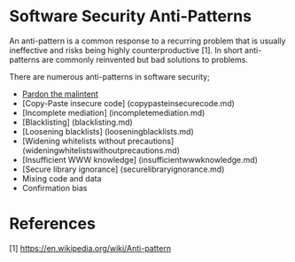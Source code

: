 # Software Security Anti-Patterns
An anti-pattern is a common response to a recurring problem that is usually ineffective and risks being highly counterproductive [1]. In short anti-patterns are commonly reinvented but bad solutions to problems.

There are numerous anti-patterns in software security;

- [Pardon the malintent](pardonthemalintent.md)
- [Copy-Paste insecure code] (copypasteinsecurecode.md)
- [Incomplete mediation] (incompletemediation.md)
- [Blacklisting] (blacklisting.md)
- [Loosening blacklists] (looseningblacklists.md)
- [Widening whitelists without precautions] (wideningwhitelistswithoutprecautions.md)
- [Insufficient WWW knowledge] (insufficientwwwknowledge.md)
- [Secure library ignorance] (securelibraryignorance.md)
- Mixing code and data
- Confirmation bias

# References

[1] https://en.wikipedia.org/wiki/Anti-pattern
